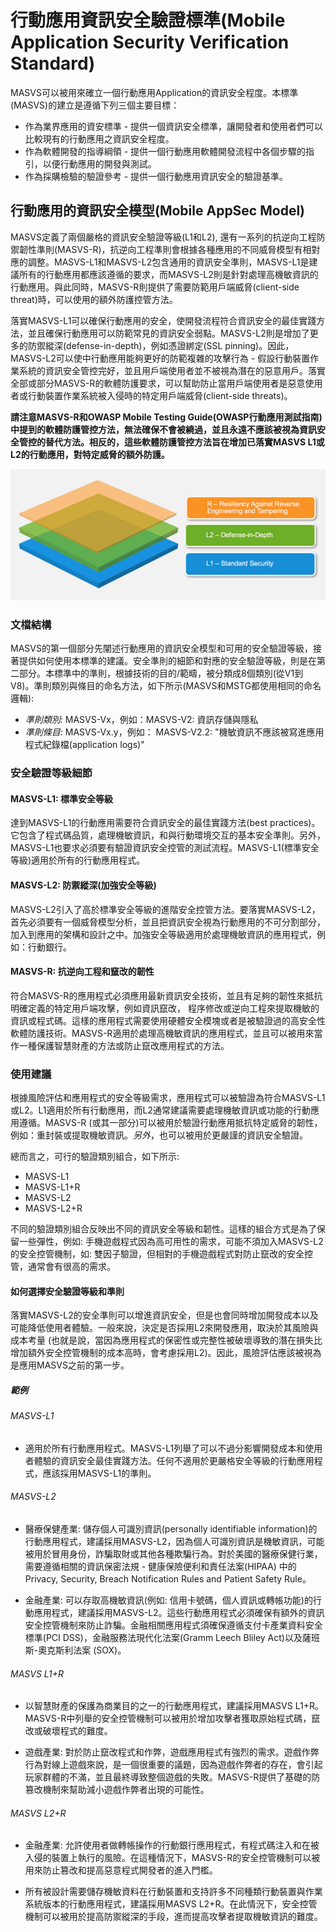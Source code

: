 # 行動應用資訊安全驗證標準(Mobile Application Security Verification Standard)

MASVS可以被用來確立一個行動應用Application的資訊安全程度。本標準(MASVS)的建立是遵循下列三個主要目標：

* 作為業界應用的資安標準 - 提供一個資訊安全標準，讓開發者和使用者們可以比較現有的行動應用之資訊安全程度。
* 作為軟體開發的指導綱領 - 提供一個行動應用軟體開發流程中各個步驟的指引，以便行動應用的開發與測試。
* 作為採購檢驗的驗證參考 - 提供一個行動應用資訊安全的驗證基準。

## 行動應用的資訊安全模型(Mobile AppSec Model)

MASVS定義了兩個嚴格的資訊安全驗證等級(L1和L2), 還有一系列的抗逆向工程防禦韌性準則(MASVS-R)，抗逆向工程準則會根據各種應用的不同威脅模型有相對應的調整。MASVS-L1和MASVS-L2包含通用的資訊安全準則，MASVS-L1是建議所有的行動應用都應該遵循的要求，而MASVS-L2則是針對處理高機敏資訊的行動應用。與此同時，MASVS-R則提供了需要防範用戶端威脅(client-side threat)時，可以使用的額外防護控管方法。

落實MASVS-L1可以確保行動應用的安全，使開發流程符合資訊安全的最佳實踐方法，並且確保行動應用可以防範常見的資訊安全弱點。MASVS-L2則是增加了更多的防禦縱深(defense-in-depth)，例如憑證綁定(SSL pinning)。因此，MASVS-L2可以使中行動應用能夠更好的防範複雜的攻擊行為 - 假設行動裝置作業系統的資訊安全管控完好，並且用戶端使用者並不被視為潛在的惡意用戶。落實全部或部分MASVS-R的軟體防護要求，可以幫助防止當用戶端使用者是惡意使用者或行動裝置作業系統被入侵時的特定用戶端威脅(client-side threats)。

**請注意MASVS-R和OWASP Mobile Testing Guide(OWASP行動應用測試指南)中提到的軟體防護管控方法，無法確保不會被繞過，並且永遠不應該被視為資訊安全管控的替代方法。相反的，這些軟體防護管控方法旨在增加已落實MASVS L1或L2的行動應用，對特定威脅的額外防護。**

![Verification Levels](images/masvs-levels-new.jpg)

### 文檔結構

MASVS的第一個部分先闡述行動應用的資訊安全模型和可用的安全驗證等級，接著提供如何使用本標準的建議。安全準則的細節和對應的安全驗證等級，則是在第二部分。本標準中的準則，根據技術的目的/範疇，被分類成8個類別(從V1到V8)。準則類別與條目的命名方法，如下所示(MASVS和MSTG都使用相同的命名邏輯):

- *準則類別:* MASVS-Vx，例如：MASVS-V2: 資訊存儲與隱私
- *準則條目:* MASVS-Vx.y，例如： MASVS-V2.2: "機敏資訊不應該被寫進應用程式紀錄檔(application logs)"  

### 安全驗證等級細節

#### MASVS-L1: 標準安全等級

達到MASVS-L1的行動應用需要符合資訊安全的最佳實踐方法(best practices)。它包含了程式碼品質，處理機敏資訊，和與行動環境交互的基本安全準則。另外，MASVS-L1也要求必須要有驗證資訊安全控管的測試流程。MASVS-L1(標準安全等級)適用於所有的行動應用程式。

#### MASVS-L2: 防禦縱深(加強安全等級)

MASVS-L2引入了高於標準安全等級的進階安全控管方法。要落實MASVS-L2，首先必須要有一個威脅模型分析，並且把資訊安全視為行動應用的不可分割部分，加入到應用的架構和設計之中。加強安全等級適用於處理機敏資訊的應用程式，例如：行動銀行。

#### MASVS-R: 抗逆向工程和竄改的韌性

符合MASVS-R的應用程式必須應用最新資訊安全技術，並且有足夠的韌性來抵抗明確定義的特定用戶端攻擊，例如資訊竄改， 程序修改或逆向工程來提取機敏的資訊或程式碼。這樣的應用程式需要使用硬體安全模塊或者是被驗證過的高安全性軟體防護技術。MASVS-R適用於處理高機敏資訊的應用程式，並且可以被用來當作一種保護智慧財產的方法或防止竄改應用程式的方法。

### 使用建議

根據風險評估和應用程式的安全等級需求，應用程式可以被驗證為符合MASVS-L1或L2。L1適用於所有行動應用，而L2通常建議需要處理機敏資訊或功能的行動應用遵循。MASVS-R (或其一部分)可以被用於驗證行動應用抵抗特定威脅的韌性，例如：重封裝或提取機敏資訊。*另外*，也可以被用於更嚴謹的資訊安全驗證。

總而言之，可行的驗證類別組合，如下所示:

- MASVS-L1
- MASVS-L1+R
- MASVS-L2
- MASVS-L2+R

不同的驗證類別組合反映出不同的資訊安全等級和韌性。這樣的組合方式是為了保留一些彈性，例如: 手機遊戲程式因為高可用性的需求，可能不須加入MASVS-L2的安全控管機制，如: 雙因子驗證，但相對的手機遊戲程式對防止竄改的安全控管，通常會有很高的需求。

#### 如何選擇安全驗證等級和準則

落實MASVS-L2的安全準則可以增進資訊安全，但是也會同時增加開發成本以及可能降低使用者體驗。一般來說，決定是否採用L2來開發應用，取決於其風險與成本考量 (也就是說，當因為應用程式的保密性或完整性被破壞導致的潛在損失比增加額外安全控管機制的成本高時，會考慮採用L2)。因此，風險評估應該被視為是應用MASVS之前的第一步。

##### 範例

###### MASVS-L1

- 適用於所有行動應用程式。MASVS-L1列舉了可以不過分影響開發成本和使用者體驗的資訊安全最佳實踐方法。任何不適用於更嚴格安全等級的行動應用程式，應該採用MASVS-L1的準則。

###### MASVS-L2

- 醫療保健產業: 儲存個人可識別資訊(personally identifiable information)的行動應用程式，建議採用MASVS-L2，因為個人可識別資訊是機敏資訊，可能被用於冒用身份，詐騙取財或其他各種欺騙行為。對於美國的醫療保健行業，需要遵循相關的資訊保密法規 - 健康保險便利和責任法案(HIPAA) 中的Privacy, Security, Breach Notification Rules and Patient Safety Rule。 

- 金融產業: 可以存取高機敏資訊(例如: 信用卡號碼，個人資訊或轉帳功能)的行動應用程式，建議採用MASVS-L2。這些行動應用程式必須確保有額外的資訊安全控管機制來防止詐騙。金融相關應用程式須確保遵循支付卡產業資料安全標準(PCI DSS)，金融服務法現代化法案(Gramm Leech Bliley Act)以及薩班斯-奧克斯利法案 (SOX)。

###### MASVS L1+R

- 以智慧財產的保護為商業目的之一的行動應用程式，建議採用MASVS L1+R。MASVS-R中列舉的安全控管機制可以被用於增加攻擊者獲取原始程式碼，竄改或破壞程式的難度。

- 遊戲產業: 對於防止竄改程式和作弊，遊戲應用程式有強烈的需求。遊戲作弊行為對線上遊戲來說，是一個很重要的議題，因為遊戲作弊者的存在，會引起玩家群體的不滿，並且最終導致整個遊戲的失敗。MASVS-R提供了基礎的防篡改機制來幫助減小遊戲作弊者出現的可能性。

###### MASVS L2+R

- 金融產業: 允許使用者做轉帳操作的行動銀行應用程式，有程式碼注入和在被入侵的裝置上執行的風險。在這種情況下，MASVS-R的安全控管機制可以被用來防止篡改和提高惡意程式開發者的進入門檻。

- 所有被設計需要儲存機敏資料在行動裝置和支持許多不同種類行動裝置與作業系統版本的行動應用程式，建議採用MASVS L2+R。在此情況下，安全控管機制可以被用於提高防禦縱深的手段，進而提高攻擊者提取機敏資訊的難度。 
